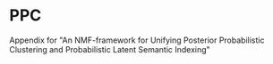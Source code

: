 PPC
===

Appendix for "An NMF-framework for Unifying Posterior Probabilistic Clustering and Probabilistic Latent Semantic Indexing"
